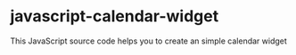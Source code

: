 # javascript-calendar-widget
This JavaScript source code helps you to create an simple calendar widget
